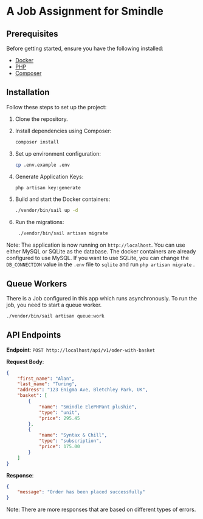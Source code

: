 # A Job Assignment for Smindle

## Prerequisites

Before getting started, ensure you have the following installed:

- [Docker](https://www.docker.com/products/docker-desktop)
- [PHP](https://www.php.net/)
- [Composer](https://getcomposer.org/)

## Installation

Follow these steps to set up the project:

1. Clone the repository.

2. Install dependencies using Composer:
   ```bash
   composer install
   ```

3. Set up environment configuration:
   ```bash
   cp .env.example .env
   ```

4. Generate Application Keys:
    ```bash
    php artisan key:generate
    ```

5. Build and start the Docker containers:
   ```bash
   ./vendor/bin/sail up -d
   ```
   
6. Run the migrations:
   ```bash
    ./vendor/bin/sail artisan migrate
    ```

Note: The application is now running on `http://localhost`. You can use either MySQL or SQLite as the database.
The docker containers are already configured to use MySQL. If you want to use SQLite, you can change the `DB_CONNECTION` value in the `.env` file to `sqlite` and run `php artisan migrate` .
## Queue Workers
There is a Job configured in this app which runs asynchronously. To run the job, you need to start a queue worker.

```bash
./vendor/bin/sail artisan queue:work
```

## API Endpoints


**Endpoint**: `POST http://localhost/api/v1/oder-with-basket`

**Request Body**:
```json
{
    "first_name": "Alan",
    "last_name": "Turing",
    "address": "123 Enigma Ave, Bletchley Park, UK",
    "basket": [
        {
            "name": "Smindle ElePHPant plushie",
            "type": "unit",
            "price": 295.45
        },
        {
            "name": "Syntax & Chill",
            "type": "subscription",
            "price": 175.00
        }
    ]
}
```

**Response**:
```json
{
    "message": "Order has been placed successfully"
}
```
Note: There are more responses that are based on different types of errors.

